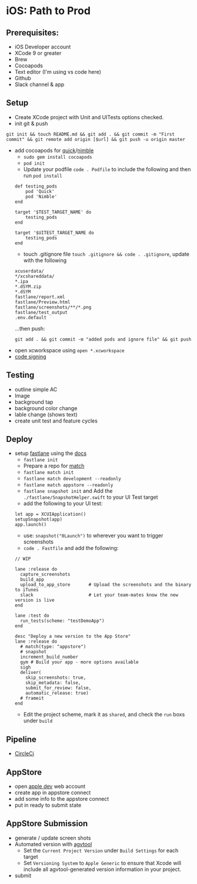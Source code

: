 # iOS: Path to Prod

## Prerequisites:
- iOS Developer account
- XCode 9 or greater
- Brew
- Cocoapods
- Text editor (I'm using vs code here)
- Github
- Slack channel & app


## Setup
- Create XCode project with Unit and UITests options checked.
- init git & push 
```
git init && touch README.md && git add . && git commit -m "First commit" && git remote add origin [$url] && git push -u origin master
```
- add cocoapods for [quick](https://github.com/Quick/Quick)/[nimble](https://github.com/Quick/Nimble)
  - `sudo gem install cocoapods`
  - `pod init`
  - Update your podfile `code . Podfile` to include the following and then run `pod install`
  ```
  def testing_pods
      pod 'Quick'
      pod 'Nimble'
  end

  target '$TEST_TARGET_NAME' do
      testing_pods
  end

  target '$UITEST_TARGET_NAME do
      testing_pods
  end
  ```
  - touch .gitignore file `touch .gitignore && code . .gitignore`, update with the following
  ```
  xcuserdata/
  */xcshareddata/
  *.ipa
  *.dSYM.zip
  *.dSYM
  fastlane/report.xml
  fastlane/Preview.html
  fastlane/screenshots/**/*.png
  fastlane/test_output
  .env.default
  ```
  ...then push:
  ```
  git add . && git commit -m "added pods and ignore file" && git push
  ```
- open xcworkspace using `open *.xcworkspace`
- [code signing](use_automatic_signing)

## Testing
- outline simple AC
- Image
- background tap
- background color change
- lable change (shows text)
- create unit test and feature cycles

## Deploy
- setup [fastlane](https://fastlane.tools/) using the [docs](https://docs.fastlane.tools/)
  - `fastlane init`
  - Prepare a repo for [match](https://docs.fastlane.tools/actions/match/)
  - `fastlane match init`
  - `fastlane match development --readonly`
  - `fastlane match appstore --readonly`
  - `fastlane snapshot init` and Add the `./fastlane/SnapshotHelper.swift` to your UI Test target
  - add the following to your UI test:
  ```
  let app = XCUIApplication()
  setupSnapshot(app)
  app.launch()
  ```
  - use: `snapshot("0Launch")` to wherever you want to trigger screenshots
  - `code . Fastfile` and add the following:
  ```
  // WIP
  
  lane :release do
    capture_screenshots
    build_app
    upload_to_app_store       # Upload the screenshots and the binary to iTunes
    slack                     # Let your team-mates know the new version is live
  end
  
  lane :test do
    run_tests(scheme: "testDemoApp")
  end
  
  desc "Deploy a new version to the App Store"
  lane :release do
    # match(type: "appstore")
    # snapshot
    increment_build_number
    gym # Build your app - more options available
    sigh
    deliver(
      skip_screenshots: true,
      skip_metadata: false,
      submit_for_review: false,
      automatic_release: true)
    # frameit
  end
  ```
  - Edit the project scheme, mark it as `shared`, and check the `run` boxs under `build`
  
## Pipeline
- [CircleCi](https://circleci.com/)

## AppStore
- open [apple dev](https://developer.apple.com/) web account
- create app in appstore connect
- add some info to the appstore connect
- put in ready to submit state

## AppStore Submission
- generate / update screen shots
- Automated version with [agvtool](https://developer.apple.com/library/archive/qa/qa1827/_index.html)
  - Set the `Current Project Version` under `Build Settings` for each target
  - Set `Versioning System` to `Apple Generic` to ensure that Xcode will include all agvtool-generated version information in your project.
- submit

